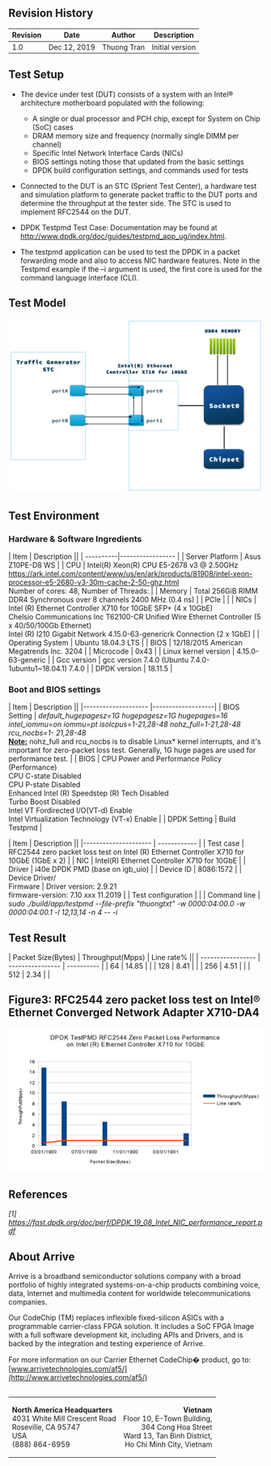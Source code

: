 

## Revision History 

| Revision | Date         | Author          | Description     |
| -------- | ----         | ----            | ----            |
|    1.0   | Dec 12, 2019 | Thuong Tran     | Initial version |


## Test Setup
* The device under test (DUT) consists of a system with an Intel® architecture motherboard populated with the following:
    * A single or dual processor and PCH chip, except for System on Chip (SoC) cases
    * DRAM memory size and frequency (normally single DIMM per channel)
    * Specific Intel Network Interface Cards (NICs)
    * BIOS settings noting those that updated from the basic settings
    * DPDK build configuration settings, and commands used for tests
* Connected to the DUT is an STC (Sprient Test Center), a hardware test and simulation platform to generate packet traffic to the DUT ports and determine the throughput at the tester side. The STC is used to implement RFC2544 on the DUT.

* DPDK Testpmd Test Case: Documentation may be found at
http://www.dpdk.org/doc/guides/testpmd_app_ug/index.html.
* The testpmd application can be used to test the DPDK in a packet forwarding mode and also to access
NIC hardware features. Note in the Testpmd example if the –i argument is used, the first core is used for
the command language interface (CLI).
## Test Model

![Model Test](images/Test-model.png)

## Test Environment

### Hardware & Software Ingredients

|   Item    |   Description     ||
| ----------|-----------------  |
|   Server Platform     |   Asus Z10PE-D8 WS       |
|   CPU                 |   Intel(R) Xeon(R) CPU E5-2678 v3 @ 2.50GHz <br> https://ark.intel.com/content/www/us/en/ark/products/81908/intel-xeon-processor-e5-2680-v3-30m-cache-2-50-ghz.html <br> Number of cores: 48, Number of Threads:    |
|   Memory              |   Total  256GiB RIMM DDR4 Synchronous over 8 channels 2400 MHz  (0.4 ns)  |
|   PCIe                |   |
|   NICs                |   Intel (R) Ethernet Controller X710 for 10GbE SFP+ (4 x 10GbE) <br> Chelsio Communications Inc T62100-CR Unified Wire Ethernet Controller (5 x 40/50/100Gb Ethernet) <br> Intel (R) I210 Gigabit Network 4.15.0-63-genericrk Connection (2 x 1GbE) |
|   Operating System    |   Ubuntu 18.04.3 LTS  |
|   BIOS                |   12/18/2015 American Megatrends Inc. 3204    |
|   Microcode           |   0x43    |
|  Linux kernel version |   4.15.0-63-generic   |
|   Gcc version         |   gcc version 7.4.0 (Ubuntu 7.4.0-1ubuntu1~18.04.1) 7.4.0   |
|   DPDK version        |   18.11.5 |

### Boot and BIOS settings
|   Item                |   Description     ||
|--------------------   |-------------------|
|   BIOS Setting        |   <i>default_hugepagesz=1G hugepagesz=1G hugepages=16 intel_iommu=on iommu=pt isolcpus=1-21,28-48 nohz_full=1-21,28-48 rcu_nocbs=1- 21,28-48</i> <br> <b><u>Note:</u></b> nohz_full and rcu_nocbs is to disable Linux* kernel interrupts, and it's important for zero-packet loss test. Generally, 1G huge pages are used for performance test.   |
|   BIOS                |   CPU Power and Performance Policy (Performance) <br> CPU C-state Disabled <br> CPU P-state Disabled <br> Enhanced Intel (R) Speedstep (R) Tech Disabled <br> Turbo Boost Disabled<br> Intel VT Fordirected I/O(VT-d) Enable<br> Intel Virtualization Technology (VT-x) Enable   |
|  DPDK Setting         |   Build Testpmd   |

|   Item                |   Description     ||
|---------------------  |   ------------    |
|   Test case           |   RFC2544 zero packet loss test on Intel (R) Ethernet Controller X710 for 10GbE (1GbE x 2)     |
|   NIC                 |   Intel(R) Ethernet Controller X710 for 10GbE     |
|   Driver              |   i40e DPDK PMD (base on igb_uio)    |
|   Device ID           |     8086:1572      |
|   Device Driver/<br> Firmware 	|     Driver version: 2.9.21 <br> firmware-version: 7.10  xxx 11.2019  |
|   Test configuration  |   	|
|   Command line        |   <i>sudo ./build/app/testpmd --file-prefix "thuongtxt" -w 0000:04:00.0 -w 0000:04:00.1 -l 12,13,14 -n 4  -- -i</i>

## Test Result

|   Packet Size(Bytes)  |   Throughput(Mpps)    |   Line rate%   ||
|   -----------------   |   ----------------    |   ----------   |
|   64                  |   14.85               |   |
|   128                 |   8.41                |   |
|   256                 |   4.51                |   |
|   512                 |   2.34                |   |


## Figure3: RFC2544 zero packet loss test on Intel® Ethernet Converged Network Adapter X710-DA4 
!["Chart"](images/chart.png)
## References
<i>[1] https://fast.dpdk.org/doc/perf/DPDK_19_08_Intel_NIC_performance_report.pdf</i>

## About Arrive 

Arrive is a broadband semiconductor solutions company with a broad portfolio of
highly integrated systems-on-a-chip products combining voice, data, Internet and
multimedia content for worldwide telecommunications companies.

Our CodeChip (TM) replaces inflexible fixed-silicon ASICs with a programmable
carrier-class FPGA solution.  It includes a SoC FPGA Image with a full software
development kit, including APIs and Drivers, and is backed by the integration
and testing experience of Arrive.

For more information on our Carrier Ethernet CodeChip� product, go to:
[www.arrivetechnologies.com/af5/](http://www.arrivetechnologies.com/af5/)

<table class="columns" style="font-size:1em;margin-bottom:10px;margin-top:30px"> <tr> <td>

<b>North America Headquarters</b><br>
4031 White Mill Crescent Road<br>
Roseville, CA 95747<br>
USA<br>
(888) 864-6959

</td> <td style="text-align:right"> 

<b>Vietnam</b><br>
Floor 10, E-Town Building,<br>
364 Cong Hoa Street<br>
Ward 13, Tan Binh District,<br>
Ho Chi Minh City, Vietnam

</td> </tr> </table>

<!-- End of document -->
